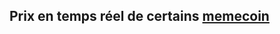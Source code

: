 ## Prix en temps réel de certains [memecoin](https://fr.wikipedia.org/wiki/Meme_coin)

<iframe srcdoc='<!DOCTYPE html>
<html lang="fr">
<head>
    <meta charset="UTF-8">
    <meta name="viewport" content="width=device-width, initial-scale=1.0">
    <style>
        body {
            margin: 0;
            padding: 0;
            overflow: hidden;
        }
    </style>
    <script src="https://widgets.coingecko.com/gecko-coin-price-static-headline-widget.js"></script>
</head>
<body>
    <gecko-coin-price-static-headline-widget locale="fr" dark-mode="true" coin-ids="dogecoin,pepe,shiba-inu,dogwifcoin" initial-currency="usd"></gecko-coin-price-static-headline-widget>
</body>
</html>' 
style="border: none; width: 100%; height: 100%;"></iframe>


## Qu'est-ce qu'un memecoin ?

Un memecoin est une cryptomonnaie souvent créée comme une blague ou en hommage à un mème Internet populaire. Le plus connu est le Dogecoin, inspiré du mème du chien Shiba Inu.
L'attrait des memecoins réside dans leur côté ludique et leur capacité à rassembler des communautés. Leur valeur peut connaître des hausses spectaculaires grâce à la spéculation et à l'engouement sur les réseaux sociaux. Cependant, investir dans des memecoins comporte des risques importants en raison de leur volatilité et du manque de fondamentaux solides.
En résumé, les memecoins sont un phénomène amusant dans le monde des cryptomonnaies, mais il est crucial d'investir avec prudence et de ne jamais investir plus que ce que l'on peut se permettre de perdre.##

## Comment acheter des memecoin ?


## Sources

[Wikipedia](https://fr.wikipedia.org/wiki/Bitcoin)